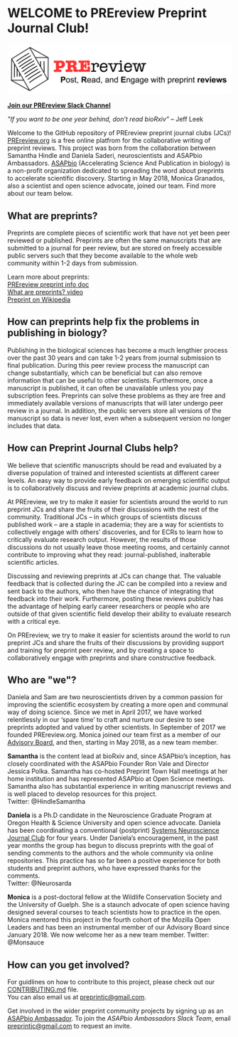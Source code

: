 # WELCOME to PREreview Preprint Journal Club!

![PREreview_banner](PREreview_banner.png)

**[Join our PREreview Slack Channel](https://join.slack.com/t/prereview/shared_invite/enQtMzYwMjQzMTk3ODMxLTZhOWQ5M2FmMTY5OTYzZDNhNDg2ZDdhODE2Y2Y4MTVjY2U0OWRiZTA5ZjM3MWM1ZTY0N2E1ODYyNWM1NTc2NDg)**

*"If you want to be one year behind, don’t read bioRxiv”* – Jeff Leek

Welcome to the GitHub repository of PREreview preprint journal clubs (JCs)! [PREreview.org](https://prereview.org) is a free online platfrom for the collaborative writing of preprint reviews. This project was born from the collaboration between Samantha Hindle and Daniela Saderi, neuroscientists and ASAPbio Ambassadors. [ASAPbio](http://asapbio.org/) (Accelerating Science And Publication in biology) is a non-profit organization dedicated to spreading the word about preprints to accelerate scientific discovery. Starting in May 2018, Monica Granados, also a scientist and open science advocate, joined our team. Find more about our team below. 

## What are preprints?
Preprints are complete pieces of scientific work that have not yet been peer reviewed or published. Preprints are often the same manuscripts that are submitted to a journal for peer review, but are stored on freely accessible public servers such that they become available to the whole web community within 1-2 days from submission.

Learn more about preprints:  
[PREreview preprint info doc](https://prereview.org/users/153686/articles/200859-preprint-info-doc)  
[What are preprints? video](https://www.youtube.com/watch?v=2zMgY8Dx9co&feature=youtu.be)  
[Preprint on Wikipedia](https://en.wikipedia.org/wiki/Preprint)   

## How can preprints help fix the problems in publishing in biology?
Publishing in the biological sciences has become a much lengthier process over the past 30 years and can take 1-2 years from journal submission to final publication. During this peer review process the manuscript can change substantially, which can be 
beneficial but can also remove information that can be useful to other scientists. Furthermore, once a manuscript is published, it can often be unavailable unless you pay subscription fees. Preprints can solve these problems as they are free and immediately available versions of manuscripts that will later undergo peer review in a journal. In addition, the public servers store all versions of the manuscript so data is never lost, even when a subsequent version no longer includes that data.

## How can Preprint Journal Clubs help?
We believe that scientific manuscripts should be read and evaluated by a diverse population of trained and interested scientists at different career levels. An easy way to provide early feedback on emerging scientific output is to collaboratively discuss and review preprints at academic journal clubs.  

At PREreview, we try to make it easier for scientists around the world to run preprint JCs and share the fruits of their discussions with the rest of the community. Traditional JCs – in which groups of scientists discuss published work – are a staple in academia; they are a way for scientists to collectively engage with others’ discoveries, and for ECRs to learn how to critically evaluate research output. However, the results of those discussions do not usually leave those meeting rooms, and certainly cannot contribute to improving what they read: journal-published, inalterable scientific articles.  

Discussing and reviewing preprints at JCs can change that. The valuable feedback that is collected during the JC can be compiled into a review and sent back to the authors, who then have the chance of integrating that feedback into their work. Furthermore, posting these reviews publicly has the advantage of helping early career researchers or people who are outside of that given scientific field develop their ability to evaluate research with a critical eye.  

On PREreview, we try to make it easier for scientists around the world to run preprint JCs and share the fruits of their discussions by providing support and training for preprint peer review, and by creating a space to collaboratively engage with preprints and share constructive feedback.  

## Who are "we"?
Daniela and Sam are two neuroscientists driven by a common passion for improving the scientific ecosystem by creating a more open and communal way of doing science. Since we met in April 2017, we have worked relentlessly in our ‘spare time’ to craft and nurture our desire to see preprints adopted and valued by other scientists. In September of 2017 we founded PREreview.org. Monica joined our team first as a member of our [Advisory Board](https://prereview.org/users/153686/articles/254102-prereview-meet-our-advisory-board), and then, starting in May 2018, as a new team member.

**Samantha** is the content lead at bioRxiv and, since ASAPbio’s inception, has closely coordinated with the ASAPbio Founder Ron Vale and Director Jessica Polka. Samantha has co-hosted Preprint Town Hall meetings at her home institution and has represented ASAPbio at Open Science meetings. Samantha also has substantial experience in writing manuscript reviews and is well placed to develop resources for this project.  
Twitter: @HindleSamantha
 
**Daniela** is a Ph.D candidate in the Neuroscience Graduate Program at Oregon Health & Science University and open science advocate. Daniela has been coordinating a conventional (postprint) [Systems Neuroscience Journal Club](https://hearingbrain.org/systemsjournalclub.php) for four years. Under Daniela’s encouragement, in the past year months the group  has begun to discuss preprints with the goal of sending comments to the authors and the whole community via online repositories. This practice has so far been a positive experience for both students and preprint authors, who have expressed thanks for the comments.  
Twitter: @Neurosarda

**Monica** is a post-doctoral fellow at the Wildlife Conservation Society and the University of Guelph. She is a staunch advocate of open science having designed several courses to teach scientists how to practice in the open. Monica mentored this project in the fourth cohort of the Mozilla Open Leaders and has been an instrumental member of our Advisory Board since January 2018. We now welcome her as a new team member. 
Twitter: @Monsauce

## How can you get involved?
For guidlines on how to contribute to this project, please check out our [CONTRIBUTING.md](https://github.com/SamanthaHindle/preprint_JournalClub/blob/master/CONTRIBUTING.md) file.  
You can also email us at preprintjc@gmail.com.  

Get involved in the wider preprint community projects by signing up as an [ASAPbio Ambassador](http://asapbio.org/asapbio-ambassadors). To join the *ASAPbio Ambassadors Slack Team*, email preprintjc@gmail.com to request an invite.






